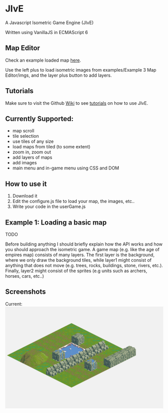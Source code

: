 # JIvE
A Javascript Isometric Game Engine (JIvE)

Written using VanillaJS in ECMAScript 6

## Map Editor
Check an example loaded map [here](https://skaparelos.github.io/JIvE/src%20v2/jive.html).

Use the left plus to load isometric images from examples/Example 3 Map Editor/imgs, and the layer plus button to add layers.

## Tutorials
Make sure to visit the Github [Wiki](https://github.com/skaparelos/JIvE/wiki) to see [tutorials](https://github.com/skaparelos/JIvE/wiki/Tutorials) on how to use JIvE.

## Currently Supported:
- map scroll
- tile selection
- use tiles of any size
- load maps from tiled (to some extent)
- zoom in, zoom out
- add layers of maps
- add images
- main menu and in-game menu using CSS and DOM

## How to use it

 1. Download it
 2. Edit the configure.js file to load your map, the images, etc..
 3. Write your code in the userGame.js

## Example 1: Loading a basic map
TODO

Before building anything I should briefly explain how the API works and how you should approach the isometric game.
A game map (e.g. like the age of empires map) consists of many layers. The first layer is the background, where we only draw the background tiles, while layer1 might consist of anything that does not move (e.g. trees, rocks, buildings, stone, rivers, etc.). Finally, layer2 might consist of the sprites (e.g units such as archers, horses, cars, etc..)


## Screenshots
Current:
![alt tag](https://raw.githubusercontent.com/skaparelos/JIvE/gh-pages/src%20v2/screenshot_v2.png)



